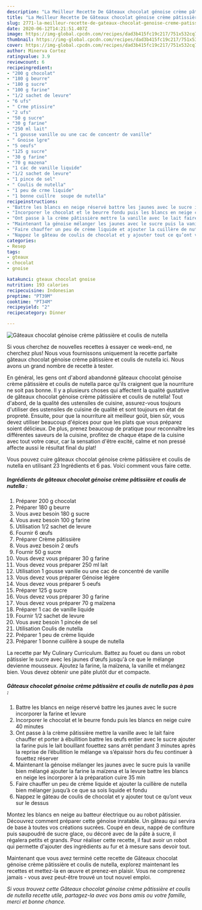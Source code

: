 ```yaml
---
description: "La Meilleur Recette De Gâteaux chocolat génoise crème pâtissière et coulis de nutella"
title: "La Meilleur Recette De Gâteaux chocolat génoise crème pâtissière et coulis de nutella"
slug: 2771-la-meilleur-recette-de-gateaux-chocolat-genoise-creme-patissiere-et-coulis-de-nutella
date: 2020-06-12T14:21:51.407Z
image: https://img-global.cpcdn.com/recipes/dad3b415fc19c217/751x532cq70/gateaux-chocolat-genoise-creme-patissiere-et-coulis-de-nutella-photo-principale-de-la-recette.jpg
thumbnail: https://img-global.cpcdn.com/recipes/dad3b415fc19c217/751x532cq70/gateaux-chocolat-genoise-creme-patissiere-et-coulis-de-nutella-photo-principale-de-la-recette.jpg
cover: https://img-global.cpcdn.com/recipes/dad3b415fc19c217/751x532cq70/gateaux-chocolat-genoise-creme-patissiere-et-coulis-de-nutella-photo-principale-de-la-recette.jpg
author: Minerva Cortez
ratingvalue: 3.9
reviewcount: 6
recipeingredient:
- "200 g chocolat"
- "180 g beurre"
- "180 g sucre"
- "100 g farine"
- "1/2 sachet de levure"
- "6 ufs"
- " Crme ptissire"
- "2 ufs"
- "50 g sucre"
- "30 g farine"
- "250 ml lait"
- "1 gousse vanille ou une cac de concentr de vanille"
- " Gnoise lgre"
- "5 oeufs"
- "125 g sucre"
- "30 g farine"
- "70 g mazena"
- "1 cac de vanille liquide"
- "1/2 sachet de levure"
- "1 pince de sel"
- " Coulis de nutella"
- "1 peu de crme liquide"
- "1 bonne cuillre  soupe de nutella"
recipeinstructions:
- "Battre les blancs en neige réservé battre les jaunes avec le sucre incorporer la farine et levure"
- "Incorporer le chocolat et le beurre fondu puis les blancs en neige cuire 40 minutes"
- "Ont passe à la crème pâtissière mettre la vanille avec le lait faire chauffer et porter à ébullition battre les œufs entier avec le sucre ajouter la farine puis le lait bouillant fouettez sans arrêt pendant 3 minutes après la reprise de l’ébullition le mélange va s’épaissir hors du feu continuer à fouettez réserver"
- "Maintenant la génoise mélanger les jaunes avec le sucre puis la vanille bien mélangé ajouter la farine la maïzena et la levure battre les blancs en neige les incorporer à la préparation cuire 35 min"
- "Faire chauffer un peu de crème liquide et ajouter la cuillère de nutella bien mélanger jusqu’à ce que sa sois liquide et fondu"
- "Nappez le gâteau de coulis de chocolat et y ajouter tout ce qu’ont veux sur le dessus"
categories:
- Resep
tags:
- gteaux
- chocolat
- gnoise

katakunci: gteaux chocolat gnoise 
nutrition: 193 calories
recipecuisine: Indonesian
preptime: "PT39M"
cooktime: "PT34M"
recipeyield: "2"
recipecategory: Dinner

---
```



![Gâteaux chocolat génoise crème pâtissière et coulis de nutella](https://img-global.cpcdn.com/recipes/dad3b415fc19c217/751x532cq70/gateaux-chocolat-genoise-creme-patissiere-et-coulis-de-nutella-photo-principale-de-la-recette.jpg)

Si vous cherchez de nouvelles recettes à essayer ce week-end, ne cherchez plus! Nous vous fournissons uniquement la recette parfaite gâteaux chocolat génoise crème pâtissière et coulis de nutella ici. Nous avons un grand nombre de recette à tester.

En général, les gens ont d'abord abandonné gâteaux chocolat génoise crème pâtissière et coulis de nutella parce qu'ils craignent que la nourriture ne soit pas bonne. Il y a plusieurs choses qui affectent la qualité gustative de gâteaux chocolat génoise crème pâtissière et coulis de nutella! Tout d'abord, de la qualité des ustensiles de cuisine, assurez-vous toujours d'utiliser des ustensiles de cuisine de qualité et sont toujours en état de propreté. Ensuite, pour que la nourriture ait meilleur goût, bien sûr, vous devez utiliser beaucoup d'épices pour que les plats que vous préparez soient délicieux. De plus, prenez beaucoup de pratique pour reconnaître les différentes saveurs de la cuisine, profitez de chaque étape de la cuisine avec tout votre cœur, car la sensation d'être excité, calme et non pressé affecte aussi le résultat final du plat!

<!--inarticleads1-->

Vous pouvez cuire gâteaux chocolat génoise crème pâtissière et coulis de nutella en utilisant 23 Ingrédients et 6 pas. Voici comment vous faire cette.

##### Ingrédients de gâteaux chocolat génoise crème pâtissière et coulis de nutella :

1. Préparer 200 g chocolat
1. Préparer 180 g beurre
1. Vous avez besoin 180 g sucre
1. Vous avez besoin 100 g farine
1. Utilisation 1/2 sachet de levure
1. Fournir 6 œufs
1. Préparer  Crème pâtissière
1. Vous avez besoin 2 œufs
1. Fournir 50 g sucre
1. Vous devez vous préparer 30 g farine
1. Vous devez vous préparer 250 ml lait
1. Utilisation 1 gousse vanille ou une cac de concentré de vanille
1. Vous devez vous préparer  Génoise légère
1. Vous devez vous préparer 5 oeufs
1. Préparer 125 g sucre
1. Vous devez vous préparer 30 g farine
1. Vous devez vous préparer 70 g maïzena
1. Préparer 1 cac de vanille liquide
1. Fournir 1/2 sachet de levure
1. Vous avez besoin 1 pincée de sel
1. Utilisation  Coulis de nutella
1. Préparer 1 peu de crème liquide
1. Préparer 1 bonne cuillère à soupe de nutella


La recette par My Culinary Curriculum. Battez au fouet ou dans un robot pâtissier le sucre avec les jaunes d&#39;œufs jusqu&#39;à ce que le mélange devienne mousseux. Ajoutez la farine, la maïzena, la vanille et mélangez bien. Vous devez obtenir une pâte plutôt dur et compacte. 

<!--inarticleads2-->

##### Gâteaux chocolat génoise crème pâtissière et coulis de nutella pas à pas :

1. Battre les blancs en neige réservé battre les jaunes avec le sucre incorporer la farine et levure
1. Incorporer le chocolat et le beurre fondu puis les blancs en neige cuire 40 minutes
1. Ont passe à la crème pâtissière mettre la vanille avec le lait faire chauffer et porter à ébullition battre les œufs entier avec le sucre ajouter la farine puis le lait bouillant fouettez sans arrêt pendant 3 minutes après la reprise de l’ébullition le mélange va s’épaissir hors du feu continuer à fouettez réserver
1. Maintenant la génoise mélanger les jaunes avec le sucre puis la vanille bien mélangé ajouter la farine la maïzena et la levure battre les blancs en neige les incorporer à la préparation cuire 35 min
1. Faire chauffer un peu de crème liquide et ajouter la cuillère de nutella bien mélanger jusqu’à ce que sa sois liquide et fondu
1. Nappez le gâteau de coulis de chocolat et y ajouter tout ce qu’ont veux sur le dessus


Montez les blancs en neige au batteur électrique ou au robot pâtissier. Découvrez comment préparer cette génoise inratable. Un gâteau qui servira de base à toutes vos créations sucrées. Coupé en deux, nappé de confiture puis saupoudré de sucre glace, ou décoré avec de la pâte à sucre, il régalera petits et grands. Pour réaliser cette recette, il faut avoir un robot qui permette d&#39;ajouter des ingrédients au fur et à mesure sans devoir tout. 

<!--inarticleads1-->

<p>
Maintenant que vous avez terminé cette recette de Gâteaux chocolat génoise crème pâtissière et coulis de nutella, explorez maintenant les recettes et mettez-la en œuvre et prenez-en plaisir. Vous ne comprenez jamais - vous avez peut-être trouvé un tout nouvel emploi.
</p>

<p>
<i>Si vous trouvez cette Gâteaux chocolat génoise crème pâtissière et coulis de nutella recette utile, partagez-la avec vos bons amis ou votre famille, merci et bonne chance.</i>
</p>
